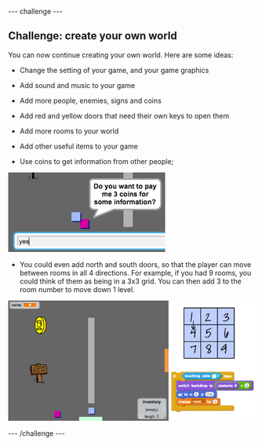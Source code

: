 --- challenge ---
## Challenge: create your own world
You can now continue creating your own world. Here are some ideas:

+ Change the setting of your game, and your game graphics
+ Add sound and music to your game
+ Add more people, enemies, signs and coins
+ Add red and yellow doors that need their own keys to open them
+ Add more rooms to your world
+ Add other useful items to your game

+ Use coins to get information from other people;

![screenshot](images/world-bribe.png)

+ You could even add north and south doors, so that the player can move between rooms in all 4 directions. For example, if you had 9 rooms, you could think of them as being in a 3x3 grid. You can then add 3 to the room number to move down 1 level.

![screenshot](images/world-north-south.png)





--- /challenge ---
